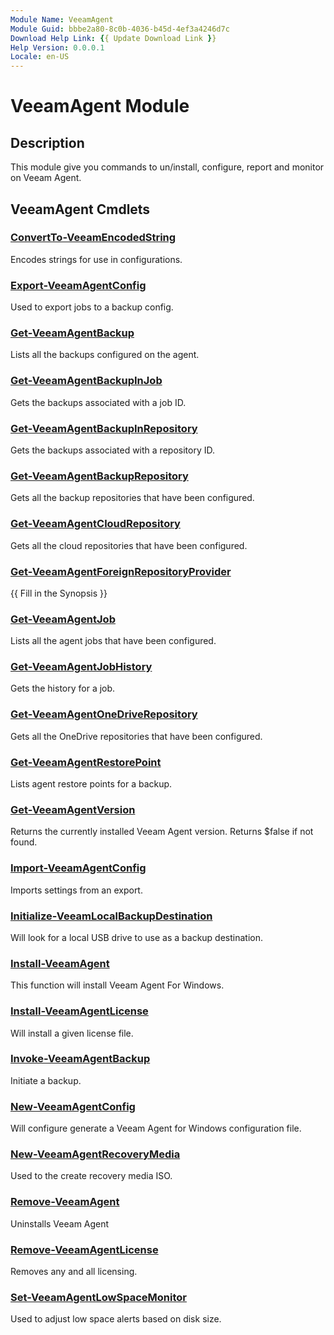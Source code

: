 ```yaml
---
Module Name: VeeamAgent
Module Guid: bbbe2a80-8c0b-4036-b45d-4ef3a4246d7c
Download Help Link: {{ Update Download Link }}
Help Version: 0.0.0.1
Locale: en-US
---
```


# VeeamAgent Module
## Description
This module give you commands to un/install, configure, report and monitor on Veeam Agent.

## VeeamAgent Cmdlets
### [ConvertTo-VeeamEncodedString](Docs/ConvertTo-VeeamEncodedString.md)
Encodes strings for use in configurations.

### [Export-VeeamAgentConfig](Docs/Export-VeeamAgentConfig.md)
Used to export jobs to a backup config.

### [Get-VeeamAgentBackup](Docs/Get-VeeamAgentBackup.md)
Lists all the backups configured on the agent.

### [Get-VeeamAgentBackupInJob](Docs/Get-VeeamAgentBackupInJob.md)
Gets the backups associated with a job ID.

### [Get-VeeamAgentBackupInRepository](Docs/Get-VeeamAgentBackupInRepository.md)
Gets the backups associated with a repository ID.

### [Get-VeeamAgentBackupRepository](Docs/Get-VeeamAgentBackupRepository.md)
Gets all the backup repositories that have been configured.

### [Get-VeeamAgentCloudRepository](Docs/Get-VeeamAgentCloudRepository.md)
Gets all the cloud repositories that have been configured.

### [Get-VeeamAgentForeignRepositoryProvider](Docs/Get-VeeamAgentForeignRepositoryProvider.md)
{{ Fill in the Synopsis }}

### [Get-VeeamAgentJob](Docs/Get-VeeamAgentJob.md)
Lists all the agent jobs that have been configured.

### [Get-VeeamAgentJobHistory](Docs/Get-VeeamAgentJobHistory.md)
Gets the history for a job.

### [Get-VeeamAgentOneDriveRepository](Docs/Get-VeeamAgentOneDriveRepository.md)
Gets all the OneDrive repositories that have been configured.

### [Get-VeeamAgentRestorePoint](Docs/Get-VeeamAgentRestorePoint.md)
Lists agent restore points for a backup.

### [Get-VeeamAgentVersion](Docs/Get-VeeamAgentVersion.md)
Returns the currently installed Veeam Agent version. Returns $false if not found.

### [Import-VeeamAgentConfig](Docs/Import-VeeamAgentConfig.md)
Imports settings from an export.

### [Initialize-VeeamLocalBackupDestination](Docs/Initialize-VeeamLocalBackupDestination.md)
Will look for a local USB drive to use as a backup destination.

### [Install-VeeamAgent](Docs/Install-VeeamAgent.md)
This function will install Veeam Agent For Windows.

### [Install-VeeamAgentLicense](Docs/Install-VeeamAgentLicense.md)
Will install a given license file.

### [Invoke-VeeamAgentBackup](Docs/Invoke-VeeamAgentBackup.md)
Initiate a backup.

### [New-VeeamAgentConfig](Docs/New-VeeamAgentConfig.md)
Will configure generate a Veeam Agent for Windows configuration file.

### [New-VeeamAgentRecoveryMedia](Docs/New-VeeamAgentRecoveryMedia.md)
Used to the create recovery media ISO.

### [Remove-VeeamAgent](Docs/Remove-VeeamAgent.md)
Uninstalls Veeam Agent

### [Remove-VeeamAgentLicense](Docs/Remove-VeeamAgentLicense.md)
Removes any and all licensing.

### [Set-VeeamAgentLowSpaceMonitor](Docs/Set-VeeamAgentLowSpaceMonitor.md)
Used to adjust low space alerts based on disk size.

